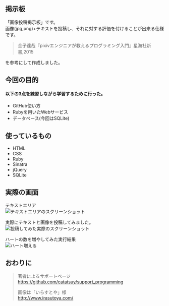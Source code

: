 ## 掲示板
「画像投稿掲示板」です。  
画像(jpg,png)+テキストを投稿し、それに対する評価を付けることが出来る仕様です。

> 金子達哉『pixivエンジニアが教えるプログラミング入門』星海社新書,2015

を参考にして作成しました。  
  
## 今回の目的
#### 以下の3点を練習しながら学習するために行った。
* GitHub使い方
* Rubyを用いたWebサービス
* データベース(今回はSQLite) 
  
## 使っているもの
* HTML
* CSS
* Ruby
* Sinatra
* jQuery
* SQLite
  
## 実際の画面
テキストエリア  
![テキストエリアのスクリーンショット](http://i.imgur.com/TwS8eOy.png "テキストエリアのスクリーンショット")  
  
実際にテキストと画像を投稿してみました。  
![投稿してみた実際のスクリーンショット](http://i.imgur.com/YtjVUF6.png "投稿してみた実際のスクリーンショット")  
  
ハートの数を増やしてみた実行結果  
![ハート増える](http://i.imgur.com/rCmIndS.gif "ハート増える")  
  
## おわりに
>著者によるサポートページ  
>https://github.com/catatsuy/support_programming
>
>画像は「いらすとや」様  
>http://www.irasutoya.com/
